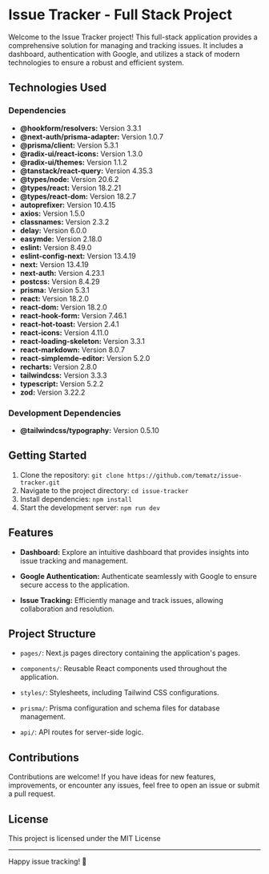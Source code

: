 # Issue Tracker - Full Stack Project

Welcome to the Issue Tracker project! This full-stack application provides a comprehensive solution for managing and tracking issues. It includes a dashboard, authentication with Google, and utilizes a stack of modern technologies to ensure a robust and efficient system.

## Technologies Used

### Dependencies

- **@hookform/resolvers:** Version 3.3.1
- **@next-auth/prisma-adapter:** Version 1.0.7
- **@prisma/client:** Version 5.3.1
- **@radix-ui/react-icons:** Version 1.3.0
- **@radix-ui/themes:** Version 1.1.2
- **@tanstack/react-query:** Version 4.35.3
- **@types/node:** Version 20.6.2
- **@types/react:** Version 18.2.21
- **@types/react-dom:** Version 18.2.7
- **autoprefixer:** Version 10.4.15
- **axios:** Version 1.5.0
- **classnames:** Version 2.3.2
- **delay:** Version 6.0.0
- **easymde:** Version 2.18.0
- **eslint:** Version 8.49.0
- **eslint-config-next:** Version 13.4.19
- **next:** Version 13.4.19
- **next-auth:** Version 4.23.1
- **postcss:** Version 8.4.29
- **prisma:** Version 5.3.1
- **react:** Version 18.2.0
- **react-dom:** Version 18.2.0
- **react-hook-form:** Version 7.46.1
- **react-hot-toast:** Version 2.4.1
- **react-icons:** Version 4.11.0
- **react-loading-skeleton:** Version 3.3.1
- **react-markdown:** Version 8.0.7
- **react-simplemde-editor:** Version 5.2.0
- **recharts:** Version 2.8.0
- **tailwindcss:** Version 3.3.3
- **typescript:** Version 5.2.2
- **zod:** Version 3.22.2

### Development Dependencies

- **@tailwindcss/typography:** Version 0.5.10

## Getting Started

1. Clone the repository: `git clone https://github.com/tematz/issue-tracker.git`
2. Navigate to the project directory: `cd issue-tracker`
3. Install dependencies: `npm install`
4. Start the development server: `npm run dev`

## Features

- **Dashboard:** Explore an intuitive dashboard that provides insights into issue tracking and management.

- **Google Authentication:** Authenticate seamlessly with Google to ensure secure access to the application.

- **Issue Tracking:** Efficiently manage and track issues, allowing collaboration and resolution.

## Project Structure

- `pages/`: Next.js pages directory containing the application's pages.

- `components/`: Reusable React components used throughout the application.

- `styles/`: Stylesheets, including Tailwind CSS configurations.

- `prisma/`: Prisma configuration and schema files for database management.

- `api/`: API routes for server-side logic.

## Contributions

Contributions are welcome! If you have ideas for new features, improvements, or encounter any issues, feel free to open an issue or submit a pull request.

## License

This project is licensed under the MIT License

---

Happy issue tracking! 🚀
